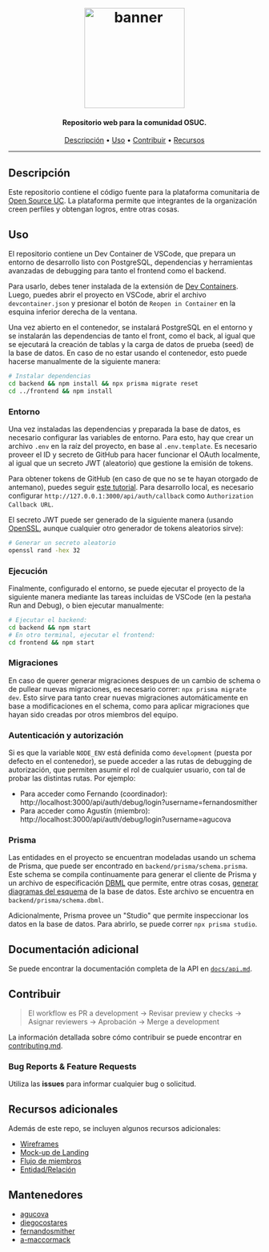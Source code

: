<h1 align="center">
  <br>
  <a href=#><img src="https://osuc.dev/img/min-icon.svg" width="200px" alt="banner"></a>
</h1>

<h4 align="center"> Repositorio web para la comunidad OSUC. </h4>

<p align="center">
     <!-- Badges Here -->
</p>

<p align="center">
  <a href="#Descripción">Descripción</a> •
  <a href="#Uso">Uso</a> •
  <a href="#Contribuir">Contribuir</a> •
  <a href="#Recursos-adicionales">Recursos</a>
</p>

---

## Descripción

Este repositorio contiene el código fuente para la plataforma comunitaria de [Open Source UC](https://osuc.dev). La plataforma permite que integrantes de la organización creen perfiles y obtengan logros, entre otras cosas.

## Uso

El repositorio contiene un Dev Container de VSCode, que prepara un entorno de desarrollo listo con PostgreSQL, dependencias y herramientas avanzadas de debugging para tanto el frontend como el backend.

Para usarlo, debes tener instalada de la extensión de [Dev Containers]( https://marketplace.visualstudio.com/items?itemName=ms-vscode-remote.remote-containers). Luego, puedes abrir el proyecto en VSCode, abrir el archivo `devcontainer.json` y presionar el botón de `Reopen in Container` en la esquina inferior derecha de la ventana.

Una vez abierto en el contenedor, se instalará PostgreSQL en el entorno y se instalarán las dependencias de tanto el front, como el back, al igual que se ejecutará la creación de tablas y la carga de datos de prueba (seed) de la base de datos. En caso de no estar usando el contenedor, esto puede hacerse manualmente de la siguiente manera:

```bash
# Instalar dependencias
cd backend && npm install && npx prisma migrate reset
cd ../frontend && npm install
```

### Entorno

Una vez instaladas las dependencias y preparada la base de datos, es necesario configurar las variables de entorno. Para esto, hay que crear un archivo `.env` en la raíz del proyecto, en base al `.env.template`. Es necesario proveer el ID y secreto de GitHub para hacer funcionar el OAuth localmente, al igual que un secreto JWT (aleatorio) que gestione la emisión de tokens.

Para obtener tokens de GitHub (en caso de que no se te hayan otorgado de antemano), puedes seguir [este tutorial](https://docs.github.com/en/developers/apps/building-oauth-apps/creating-an-oauth-app). Para desarrollo local, es necesario configurar `http://127.0.0.1:3000/api/auth/callback` como `Authorization Callback URL`.

El secreto JWT puede ser generado de la siguiente manera (usando [OpenSSL](https://www.openssl.org/), aunque cualquier otro generador de tokens aleatorios sirve):

```bash
# Generar un secreto aleatorio
openssl rand -hex 32
```

### Ejecución

Finalmente, configurado el entorno, se puede ejecutar el proyecto de la siguiente manera mediante las tareas incluidas de VSCode (en la pestaña Run and Debug), o bien ejecutar manualmente:

```bash
# Ejecutar el backend:
cd backend && npm start
# En otro terminal, ejecutar el frontend:
cd frontend && npm start
```
### Migraciones
En caso de querer generar migraciones despues de un cambio de schema o de pullear nuevas migraciones, es necesario correr: `npx prisma migrate dev`. Esto sirve para tanto crear nuevas migraciones automáticamente en base a modificaciones en el schema, como para aplicar migraciones que hayan sido creadas por otros miembros del equipo.

### Autenticación y autorización
Si es que la variable `NODE_ENV` está definida como `development` (puesta por defecto en el contenedor), se puede acceder a las rutas de debugging de autorización, que permiten asumir el rol de cualquier usuario, con tal de probar las distintas rutas. Por ejemplo:

- Para acceder como Fernando (coordinador): http://localhost:3000/api/auth/debug/login?username=fernandosmither
- Para acceder como Agustín (miembro): http://localhost:3000/api/auth/debug/login?username=agucova

### Prisma
Las entidades en el proyecto se encuentran modeladas usando un schema de Prisma, que puede ser encontrado en `backend/prisma/schema.prisma`. Este schema se compila continuamente para generar el cliente de Prisma y un archivo de especificación [DBML](https://www.dbml.org/home/) que permite, entre otras cosas, [generar diagramas del esquema](https://dbdiagram.io) de la base de datos. Este archivo se encuentra en `backend/prisma/schema.dbml`.

Adicionalmente, Prisma provee un "Studio" que permite inspeccionar los datos en la base de datos. Para abrirlo, se puede correr `npx prisma studio`.

## Documentación adicional
Se puede encontrar la documentación completa de la API en [`docs/api.md`](docs/api.md).

## Contribuir

> El workflow es PR a development -> Revisar preview y checks -> Asignar reviewers -> Aprobación -> Merge a development

La información detallada sobre cómo contribuir se puede encontrar en [contributing.md](contributing.md).

### Bug Reports & Feature Requests

Utiliza las **issues** para informar cualquier bug o solicitud.

## Recursos adicionales

Además de este repo, se incluyen algunos recursos adicionales:

- [Wireframes](https://www.figma.com/file/yaM1qmubPm9Uy92E2MCrI7/Mock-ups)
- [Mock-up de Landing](https://www.figma.com/file/lGAFeFU1kSXCeEmchjH3Go/Landing-Page)
- [Flujo de miembros](https://www.figma.com/file/v88a4QTAT3G3LkCUNjSYU5/Flujo-de-Miembros)
- [Entidad/Relación](https://www.figma.com/file/xokpKRa9Wuvo90PYIsIioE/E%2FR-OSUC-Profiles)

## Mantenedores

- [agucova](https://www.github.com/agucova)
- [diegocostares](https://www.github.com/diegocostares)
- [fernandosmither](https://www.github.com/fernandosmither)
- [a-maccormack](https://www.github.com/a-maccormack)
